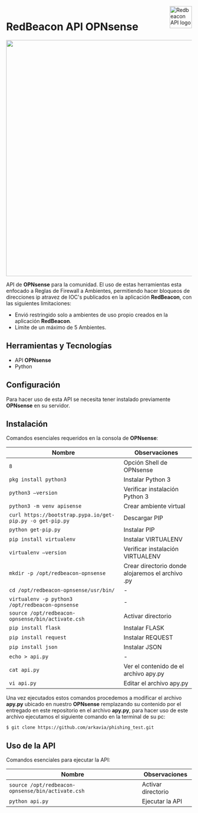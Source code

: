 <a href="https://redbeacon.cl/">
    <img src="https://firebasestorage.googleapis.com/v0/b/ark-not.appspot.com/o/redbeaconopnsense.png?alt=media&token=dc6722c3-ca49-438d-87de-e95c9c9aadb3" alt="Redbeacon API logo" title="Redbeacon" align="right" height="60" />
</a>

RedBeacon API OPNsense
======================

<img src="https://firebasestorage.googleapis.com/v0/b/ark-not.appspot.com/o/redOPN.png?alt=media&token=0c4db906-8ddc-49a0-acc9-b6adc1ee7a2a" width="640">

API de **OPNsense** para la comunidad. El uso de estas herramientas esta enfocado a Reglas de Firewall a Ambientes, permitiendo hacer bloqueos de direcciones ip atravez de IOC's  publicados en la aplicación **RedBeacon**, con las siguientes limitaciones:

- Envió restringido solo a ambientes de uso propio creados en la aplicación **RedBeacon**.
- Límite de un máximo de 5 Ambientes.

## Herramientas y Tecnologías

 - API **OPNsense**
 - Python
 
## Configuración
Para hacer uso de esta API se necesita tener instalado previamente **OPNsense** en su servidor.

## Instalación

Comandos esenciales requeridos en la consola de **OPNsense**:

| Nombre | Observaciones |
| --- | --- |
| `8` | Opción Shell de OPNsense |
| `pkg install python3` | Instalar Python 3 |
| `python3 —version` | Verificar instalación Python 3 |
| `python3 -m venv apisense` | Crear ambiente virtual |
| `curl https://bootstrap.pypa.io/get-pip.py -o get-pip.py` | Descargar PIP |
| `python get-pip.py` | Instalar PIP |
| `pip install virtualenv` | Instalar VIRTUALENV |
| `virtualenv —version` | Verificar instalación VIRTUALENV |
| `mkdir -p /opt/redbeacon-opnsense` | Crear directorio donde alojaremos el archivo .py |
| `cd /opt/redbeacon-opnsense/usr/bin/` | - |
| `virtualenv -p python3 /opt/redbeacon-opnsense` | - |
| `source /opt/redbeacon-opnsense/bin/activate.csh` | Activar directorio |
| `pip install flask` | Instalar FLASK |
| `pip install request` | Instalar REQUEST |
| `pip install json` | Instalar JSON |
| `echo > api.py` | - |
| `cat api.py` | Ver el contenido de el archivo apy.py |
| `vi api.py` | Editar el archivo apy.py |

Una vez ejecutados estos comandos procedemos a modificar el archivo **apy.py** ubicado en nuestro **OPNsense** remplazando su contenido por el entregado en este repositorio en el archivo **apy.py**, para hacer uso de este archivo ejecutamos el siguiente comando en la terminal de su pc: 

    $ git clone https://github.com/arkavia/phishing_test.git
    
## Uso de la API
Comandos esenciales para ejecutar la API:

| Nombre | Observaciones |
| --- | --- |
| `source /opt/redbeacon-opnsense/bin/activate.csh` | Activar directorio |
| `python api.py` | Ejecutar la API |
